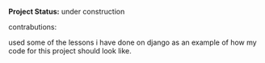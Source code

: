 <strong>Project Status:</strong> under construction

contrabutions:

used some of the lessons i have done on django as an example of how my code for this project should look like.
